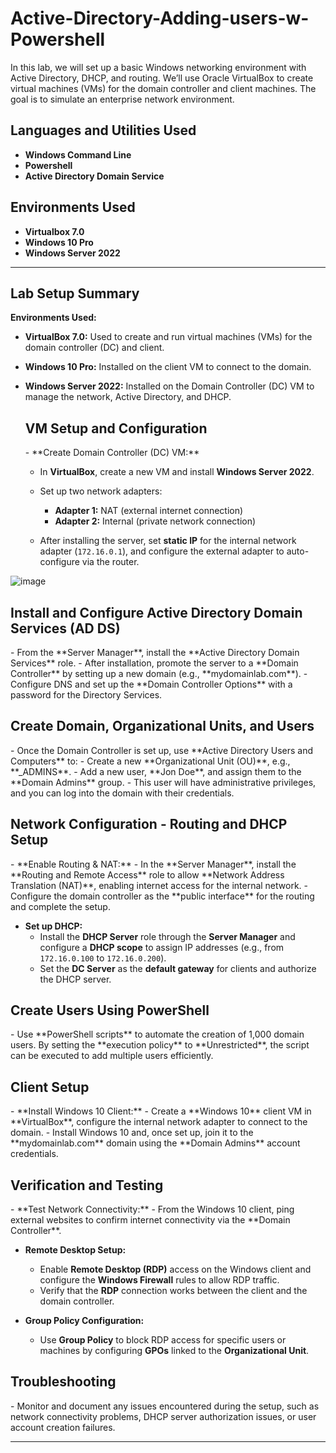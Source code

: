 # Active-Directory-Adding-users-w-Powershell
In this lab, we will set up a basic Windows networking environment with Active Directory, DHCP, and routing. We’ll use Oracle VirtualBox to create virtual machines (VMs) for the domain controller and client machines. The goal is to simulate an enterprise network environment.

<h2>Languages and Utilities Used</h2>

- <b>Windows Command Line</b>
- <b>Powershell</b>
- <b>Active Directory Domain Service</b>


<h2>Environments Used </h2>

- <b>Virtualbox 7.0</b>
- <b>Windows 10 Pro</b>
- <b>Windows Server 2022</b> 

---

<h2>Lab Setup Summary </h2>

**Environments Used:**
- **VirtualBox 7.0:** Used to create and run virtual machines (VMs) for the domain controller (DC) and client.
- **Windows 10 Pro:** Installed on the client VM to connect to the domain.
- **Windows Server 2022:** Installed on the Domain Controller (DC) VM to manage the network, Active Directory, and DHCP.


   <h2>VM Setup and Configuration </h2>
   - **Create Domain Controller (DC) VM:**
   
     - In **VirtualBox**, create a new VM and install **Windows Server 2022**.
 
     - Set up two network adapters:
       - **Adapter 1:** NAT (external internet connection)
       - **Adapter 2:** Internal (private network connection)
     - After installing the server, set **static IP** for the internal network adapter (`172.16.0.1`), and configure the external adapter to auto-configure via the router.

![image](https://github.com/user-attachments/assets/1f37984e-eb4b-4008-b487-bd752c0ffe32)



   <h2>Install and Configure Active Directory Domain Services (AD DS) </h2>
   - From the **Server Manager**, install the **Active Directory Domain Services** role.
   - After installation, promote the server to a **Domain Controller** by setting up a new domain (e.g., **mydomainlab.com**).
   - Configure DNS and set up the **Domain Controller Options** with a password for the Directory Services.
   
   <h2>Create Domain, Organizational Units, and Users </h2>
   - Once the Domain Controller is set up, use **Active Directory Users and Computers** to:
     - Create a new **Organizational Unit (OU)**, e.g., **_ADMINS**.
     - Add a new user, **Jon Doe**, and assign them to the **Domain Admins** group.
   - This user will have administrative privileges, and you can log into the domain with their credentials.

   <h2>Network Configuration - Routing and DHCP Setup </h2>
   - **Enable Routing & NAT:**
     - In the **Server Manager**, install the **Routing and Remote Access** role to allow **Network Address Translation (NAT)**, enabling internet access for the internal network.
     - Configure the domain controller as the **public interface** for the routing and complete the setup.
   
   - **Set up DHCP:**
     - Install the **DHCP Server** role through the **Server Manager** and configure a **DHCP scope** to assign IP addresses (e.g., from `172.16.0.100` to `172.16.0.200`).
     - Set the **DC Server** as the **default gateway** for clients and authorize the DHCP server.

   <h2>Create Users Using PowerShell </h2>
   - Use **PowerShell scripts** to automate the creation of 1,000 domain users. By setting the **execution policy** to **Unrestricted**, the script can be executed to add multiple users efficiently.

   <h2>Client Setup </h2>
   - **Install Windows 10 Client:**
     - Create a **Windows 10** client VM in **VirtualBox**, configure the internal network adapter to connect to the domain.
     - Install Windows 10 and, once set up, join it to the **mydomainlab.com** domain using the **Domain Admins** account credentials.
   
   <h2>Verification and Testing </h2>
   - **Test Network Connectivity:**
     - From the Windows 10 client, ping external websites to confirm internet connectivity via the **Domain Controller**.
   
   - **Remote Desktop Setup:**
     - Enable **Remote Desktop (RDP)** access on the Windows client and configure the **Windows Firewall** rules to allow RDP traffic.
     - Verify that the **RDP** connection works between the client and the domain controller.
   
   - **Group Policy Configuration:**
     - Use **Group Policy** to block RDP access for specific users or machines by configuring **GPOs** linked to the **Organizational Unit**.

 <h2>Troubleshooting </h2>
   - Monitor and document any issues encountered during the setup, such as network connectivity problems, DHCP server authorization issues, or user account creation failures.

---

